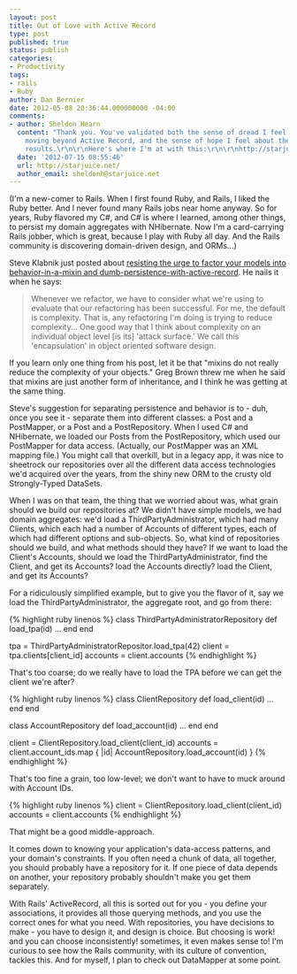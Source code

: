 ```yaml
---
layout: post
title: Out of Love with Active Record
type: post
published: true
status: publish
categories:
- Productivity
tags:
- rails
- Ruby
author: Dan Bernier
date: 2012-05-08 20:36:44.000000000 -04:00
comments:
- author: Sheldon Hearn
  content: "Thank you. You've validated both the sense of dread I feel when I consider
    moving beyond Active Record, and the sense of hope I feel about the potential
    results.\r\n\r\nHere's where I'm at with this:\r\n\r\nhttp://starjuice.net/post/27254089033/active-records-vs-objects"
  date: '2012-07-15 08:55:46'
  url: http://starjuice.net/
  author_email: sheldonh@starjuice.net
---
```


(I'm a new-comer to Rails. When I first found Ruby, and Rails, I liked the Ruby better. And I never found many Rails jobs near home anyway. So for years, Ruby flavored my C#, and C# is where I learned, among other things, to persist my domain aggregates with NHibernate. Now I'm a card-carrying Rails jobber, which is great, because I play with Ruby all day. And the Rails community is discovering domain-driven design, and ORMs...)

Steve Klabnik just posted about [resisting the urge to factor your models into behavior-in-a-mixin and dumb-persistence-with-active-record](http://blog.steveklabnik.com/posts/2012-05-07-mixins--a-refactoring-anti-pattern). He nails it when he says:
<blockquote>
Whenever we refactor, we have to consider what we're using to evaluate that our refactoring has been successful. For me, the default is complexity. That is, any refactoring I'm doing is trying to reduce complexity... One good way that I think about complexity on an individual object level [is its] 'attack surface.' We call this 'encapsulation' in object oriented software design.</blockquote>

If you learn only one thing from his post, let it be that "mixins do not really reduce the complexity of your objects." Greg Brown threw me when he said that mixins are just another form of inheritance, and I think he was getting at the same thing.

Steve's suggestion for separating persistence and behavior is to - duh, once you see it - separate them into different classes: a Post and a PostMapper, or a Post and a PostRepository. When I used C# and NHibernate, we loaded our Posts from the PostRepository, which used our PostMapper for data access. (Actually, our PostMapper was an XML mapping file.) You might call that overkill, but in a legacy app, it was nice to sheetrock our repositories over all the different data access technologies we'd acquired over the years, from the shiny new ORM to the crusty old Strongly-Typed DataSets.

When I was on that team, the thing that we worried about was, what grain should we build our repositories at? We didn't have simple models, we had domain aggregates: we'd load a ThirdPartyAdministrator, which had many Clients, which each had a number of Accounts of different types, each of which had different options and sub-objects. So, what kind of repositories should we build, and what methods should they have? If we want to load the Client's Accounts, should we load the ThirdPartyAdministrator, find the Client, and get its Accounts? load the Accounts directly? load the Client, and get its Accounts?

For a ridiculously simplified example, but to give you the flavor of it, say we load the ThirdPartyAdministrator, the aggregate root, and go from there:

{% highlight ruby linenos %}
class ThirdPartyAdministratorRepository
  def load_tpa(id)
    ...
  end
end

tpa = ThirdPartyAdministratorRepositor.load_tpa(42)
client = tpa.clients[client_id]
accounts = client.accounts
{% endhighlight %}

That's too coarse; do we really have to load the TPA before we can get the client we're after?

{% highlight ruby linenos %}
class ClientRepository
  def load_client(id)
    ...
  end
end

class AccountRepository
  def load_account(id)
    ...
  end
end

client = ClientRepository.load_client(client_id)
accounts = client.account_ids.map { |id|
  AccountRepository.load_account(id)
}
{% endhighlight %}

That's too fine a grain, too low-level; we don't want to have to muck around with Account IDs.

{% highlight ruby linenos %}
client = ClientRepository.load_client(client_id)
accounts = client.accounts
{% endhighlight %}

That might be a good middle-approach.

It comes down to knowing your application's data-access patterns, and your domain's constraints. If you often need a chunk of data, all together, you should probably have a repository for it. If one piece of data depends on another, your repository probably shouldn't make you get them separately.

With Rails' ActiveRecord, all this is sorted out for you - you define your associations, it provides all those querying methods, and you use the correct ones for what you need. With repositories, you have decisions to make - you have to design it, and design is choice. But choosing is work! and you can choose inconsistently! sometimes, it even makes sense to! I'm curious to see how the Rails community, with its culture of convention, tackles this. And for myself, I plan to check out DataMapper at some point.
